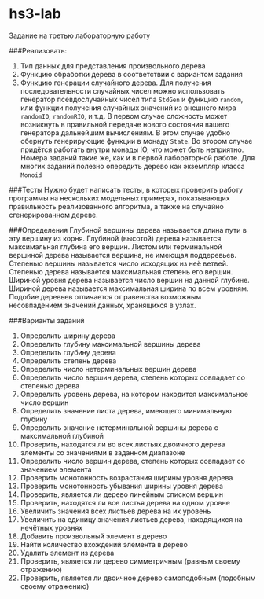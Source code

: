 hs3-lab
=======

Задание на третью лабораторную работу

###Реализовать:
1. Тип данных для представления произвольного дерева
2. Функцию обработки дерева в соответствии с вариантом задания
3. Функцию генерации случайного дерева. Для получения последовательности случайных
чисел можно использовать генератор псевдослучайных чисел типа `StdGen` и функцию `random`, или функции получения случайных значений из внешнего мира `randomIO`, `randomRIO`, и т.д.
В первом случае сложность может возникнуть в правильной передаче нового состояния вашего генератора дальнейшим вычислениям. В этом случае удобно обернуть генерирующие функции в монаду `State`.
Во втором случае придётся работать внутри монады IO, что может быть неприятно.
Номера заданий такие же, как и в первой лабораторной работе.
Для многих заданий полезно опередить дерево как экземпляр класса `Monoid`

###Тесты
Нужно будет написать тесты, в которых проверить работу программы на нескольких
модельных примерах, показывающих правильность реализованного алгоритма, а также на
случайно сгенерированном дереве.

###Определения
Глубиной вершины дерева называется длина пути в эту вершину из корня. Глубиной (высотой)
дерева называется максимальная глубина его вершин. Листом или терминальной вершиной
дерева называется вершина, не имеющая поддеревьев. Степенью вершины называется число
исходящих из неё ветвей. Степенью дерева называется максимальная степень его вершин.
Шириной уровня дерева называется число вершин на данной глубине. Шириной дерева
называется максимальная ширина по всем уровням. Подобие деревьев отличается от равенства
возможным несовпадением значений данных, хранящихся в узлах.

###Варианты заданий
1. Определить ширину дерева
2. Определить глубину максимальной вершины дерева
3. Определить глубину дерева
4. Определить степень дерева
5. Определить число нетерминальных вершин дерева
6. Определить число вершин дерева, степень которых совпадает со степенью дерева
7. Определить уровень дерева, на котором находится максимальное число вершин
8. Определить значение листа дерева, имеющего минимальную глубину
9. Определить значение нетерминальной вершины дерева с максимальной глубиной
10. Проверить, находятся ли во всех листьях двоичного дерева элементы со значениями в
заданном диапазоне
11. Определить число вершин дерева, степень которых совпадает со значением элемента
12. Проверить монотонность возрастания ширины уровня дерева
12. Проверить монотонность убывания ширины уровня дерева
13. Проверить, является ли дерево линейным списком вершин
14. Проверить, находятся ли все листья дерева на одном уровне
15. Увеличить значения всех листьев дерева на их уровень
16. Увеличить на единицу значения листьев дерева, находящихся на нечётных уровнях
17. Добавить произвольный элемент в дерево
18. Найти количество вхождений элемента в дерево
19. Удалить элемент из дерева
20. Проверить, является ли дерево симметричным (равным своему отражению)
21. Проверить, является ли двоичное дерево самоподобным (подобным своему отражению)
